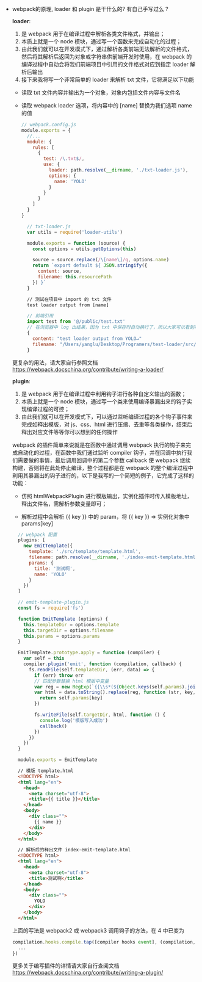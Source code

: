 * webpack的原理, loader 和 plugin 是干什么的? 有自己手写过么 ?

  **loader**:
  1. 是 webpack 用于在编译过程中解析各类文件格式，并输出；
  2. 本质上就是一个 node 模块，通过写一个函数来完成自动化的过程；
  3. 由此我们就可以在开发模式下，通过解析各类前端无法解析的文件格式，然后将其解析后返回为对象或字符串供前端开发时使用，在 webpack 的编译过程中自动会将我们前端项目中引用的文件格式对应到指定 loader 解析后输出
  4. 接下来我将写一个非常简单的 loader 来解析 txt 文件，它将满足以下功能
    * 读取 txt 文件内容并输出为一个对象，对象内包括文件内容与文件名
    * 读取 webpack loader 选项，将内容中的 [name] 替换为我们选项 name 的值
      ```js
      // webpack.config.js
      module.exports = {
        //...
        module: {
          rules: [
            {
              test: /\.txt$/,
              use: {
                loader: path.resolve(__dirname, './txt-loader.js'),
                options: {
                  name: 'YOLO'
                }
              }
            }
          ]
        }
      }
      ```

      ```js
        // txt-loader.js
        var utils = require('loader-utils')

        module.exports = function (source) {
          const options = utils.getOptions(this)

          source = source.replace(/\[name\]/g, options.name)
          return `export default ${ JSON.stringify({
            content: source,
            filename: this.resourcePath
          }) }`
        }
      ```
      ```txt
        // 测试在项目中 import 的 txt 文件
        test loader output from [name]
      ```
      ```js
        // 前端引用
        import test from '@/public/test.txt'
        // 在浏览器中 log 出结果，因为 txt 中保存时自动换行了，所以大家可以看到存在一个换行符
        {
          content: "test loader output from YOLO↵"
          filename: "/Users/yanglu/Desktop/Programers/test-loader/src/public/test.txt"
        }
      ```
  更复杂的用法，请大家自行参照文档<br>
  https://webpack.docschina.org/contribute/writing-a-loader/

  **plugin**:
  1. 是 webpack 用于在编译过程中利用钩子进行各种自定义输出的函数；
  2. 本质上就是一个 node 模块，通过写一个类来使用编译暴漏出来的钩子实现编译过程的可控；
  3. 由此我们就可以在开发模式下，可以通过监听编译过程的各个钩子事件来完成如释出模版，对 js、css、html 进行压缩、去重等各类操作，结束后释出对应文件等等你可以想到的任何操作

    webpack 的插件简单来说就是在函数中通过调用 webpack 执行的钩子来完成自动化的过程，在函数中我们通过监听 compiler 钩子，并在回调中执行我们需要做的事情，最后调用回调中的第二个参数 callback 使 webpack 继续构建，否则将在此处停止编译，整个过程都是在 webpack 的整个编译过程中利用其暴漏出的钩子进行的，以下是我写的一个简短的例子，它完成了这样的功能：

    * 仿照 htmlWebpackPlugin 进行模版输出，实例化插件时传入模版地址，释出文件名，需解析参数变量即可；

    * 解析过程中会解析 {{ key }} 中的 param，将 {{ key }} => 实例化对象中 params[key]

    ```js
      // webpack 配置
      plugins: [
        new EmitTemplate({
          template: './src/template/template.html',
          filename: path.resolve(__dirname, './index-emit-template.html'),
          params: {
            title: '测试啊',
            name: 'YOLO'
          }
        })
      ]

      // emit-template-plugin.js
      const fs = require('fs')

      function EmitTemplate (options) {
        this.templateDir = options.template
        this.targetDir = options.filename
        this.params = options.params
      }

      EmitTemplate.prototype.apply = function (compiler) {
        var self = this
        compiler.plugin('emit', function (compilation, callback) {
          fs.readFile(self.templateDir, (err, data) => {
            if (err) throw err
            // 匹配参数替换 html 模版中变量
            var reg = new RegExp(`{{\\s*(${Object.keys(self.params).join('|')})\\s*}}`, 'g')
            var html = data.toString().replace(reg, function (str, key, index) {
              return self.params[key]
            })

            fs.writeFile(self.targetDir, html, function () {
              console.log('模版写入成功')
              callback()
            })
          })
        })
      }

      module.exports = EmitTemplate
    ```
    ```html
      // 模版 template.html
      <!DOCTYPE html>
      <html lang="en">
        <head>
          <meta charset="utf-8">
          <title>{{ title }}</title>
        </head>
        <body>
          <div class="">
            {{ name }}
          </div>
        </body>
      </html>

      // 解析后的释出文件 index-emit-template.html
      <!DOCTYPE html>
      <html lang="en">
        <head>
          <meta charset="utf-8">
          <title>测试啊</title>
        </head>
        <body>
          <div class="">
            YOLO
          </div>
        </body>
      </html>
    ```
    上面的写法是 webpack2 或 webpack3 调用钩子的方法，在 4 中已变为
    ```js
    compilation.hooks.compile.tap([compiler hooks event], (compilation, callback) => {
      ...
    })
    ```
    更多关于编写插件的详情请大家自行查阅文档<br>
    https://webpack.docschina.org/contribute/writing-a-plugin/
